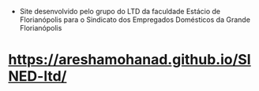 * Site desenvolvido pelo grupo do LTD da faculdade Estácio de Florianópolis para o Sindicato dos Empregados Domésticos da Grande Florianópolis 
#            https://areshamohanad.github.io/SINED-ltd/
